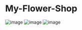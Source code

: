 # My-Flower-Shop
![image](https://github.com/PranjalBisen/My-Flower-Shop/assets/129518776/f70170fd-2513-4247-a2c5-2eea0c409ad6)
![image](https://github.com/PranjalBisen/My-Flower-Shop/assets/129518776/668c9894-79db-46a0-82e9-6366e349dd48)
![image](https://github.com/PranjalBisen/My-Flower-Shop/assets/129518776/00f9dd3b-83fc-4db9-9e1d-be29abb31367)
